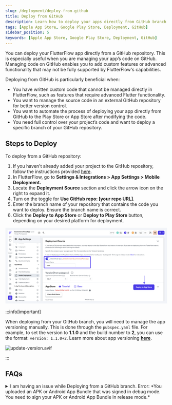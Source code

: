 ```yaml
---
slug: /deployment/deploy-from-github
title: Deploy from GitHub
description: Learn how to deploy your apps directly from GitHub branch.
tags: [Apple App Store, Google Play Store, Deployment, GitHub]
sidebar_position: 5
keywords: [Apple App Store, Google Play Store, Deployment, GitHub]
---
```


You can deploy your FlutterFlow app directly from a GitHub repository. This is especially useful when you are managing your app’s code on GitHub. Managing code on GitHub enables you to add custom features or advanced functionality that may not be fully supported by FlutterFlow's capabilities.

Deploying from GitHub is particularly beneficial when:

- You have written custom code that cannot be managed directly in FlutterFlow, such as features that require advanced Flutter functionality.
- You want to manage the source code in an external GitHub repository for better version control.
- You want to automate the process of deploying your app directly from GitHub to the Play Store or App Store after modifying the code.
- You need full control over your project’s code and want to deploy a specific branch of your GitHub repository.

## Steps to Deploy

To deploy from a GitHub repository:

1. If you haven't already added your project to the GitHub repository, follow the instructions provided [here](../exporting-code/push-to-github.md#connect-a-github-repo).
2. In FlutterFlow, go to **Settings & Integrations > App Settings > Mobile Deployment.**
3. Locate the **Deployment Source** section and click the arrow icon on the right to expand it.
4. Turn on the toggle for **Use GitHub repo: [your repo URL]**.
5. Enter the branch name of your repository that contains the code you want to deploy. Ensure the branch name is correct.
6. Click the **Deploy to App Store** or **Deploy to Play Store** button, depending on your desired platform for deployment.

![deploy-from-github](../imgs/deploy-from-github.png)

:::info[important]

When deploying from your GitHub branch, you will need to manage the app versioning manually. This is done through the `pubspec.yaml` file. For example, to set the version to **1.1.0** and the build number to **2**, you can use the format: `version: 1.1.0+2`. Learn more about app versioning [**here**](#).

![update-version.avif](../imgs/update-version.avif)

:::

## FAQs

<details>
<summary>I am having an issue while Deploying from a GitHub branch. Error: *You uploaded an APK or Android App Bundle that was signed in debug mode. You need to sign your APK or Android App Bundle in release mode.*</summary>
<p>

If you are experiencing problems deploying or uploading to the Google Play Store from a Github branch, check to make sure your `build.gradle` file is correct.

1. Open your `android/app/build.gradle` file.
2. Ensure your file has these lines of code:

    ```
    def keystoreProperties = new Properties()
    def keystorePropertiesFile = rootProject.file('key.properties')
    if (keystorePropertiesFile.exists()) {
        keystoreProperties.load(new FileInputStream(keystorePropertiesFile))
    }
    signingConfigs {
        release {
            keyAlias keystoreProperties['keyAlias']
            keyPassword keystoreProperties['keyPassword']
            storeFile keystoreProperties['storeFile'] ? file(keystoreProperties['storeFile']) : null
            storePassword keystoreProperties['storePassword']
        }
    }
    ```

3. Newer Flutterflow code will automatically have these lines added. If yours doesn't, you can push it to your `flutterflow` branch on GitHub and merge in the changes or add them like so:

    ![deploy-github-issue](../imgs/deploy-github-issue.avif)


4. Lastly, change `debug` (shown in the red box above) to `release` before deploying.
</p>
</details>